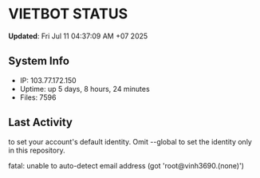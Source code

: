 # VIETBOT STATUS
**Updated**: Fri Jul 11 04:37:09 AM +07 2025

## System Info
- IP: 103.77.172.150
- Uptime: up 5 days, 8 hours, 24 minutes
- Files: 7596

## Last Activity

to set your account's default identity.
Omit --global to set the identity only in this repository.

fatal: unable to auto-detect email address (got 'root@vinh3690.(none)')

